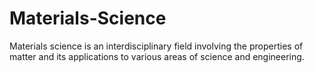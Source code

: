 # Materials-Science
Materials science is an interdisciplinary field involving the properties of matter and its applications to various areas of science and engineering.
